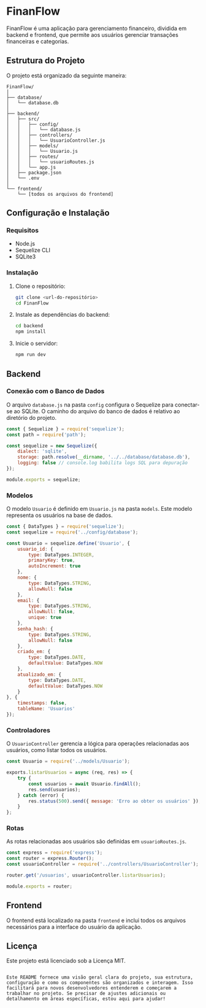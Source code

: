 # FinanFlow

FinanFlow é uma aplicação para gerenciamento financeiro, dividida em backend e frontend, que permite aos usuários gerenciar transações financeiras e categorias.

## Estrutura do Projeto

O projeto está organizado da seguinte maneira:

```
FinanFlow/
│
├── database/
│   └── database.db
│
├── backend/
│   ├── src/
│   │   ├── config/
│   │   │   └── database.js
│   │   ├── controllers/
│   │   │   └── UsuarioController.js
│   │   ├── models/
│   │   │   └── Usuario.js
│   │   ├── routes/
│   │   │   └── usuarioRoutes.js
│   │   └── app.js
│   ├── package.json
│   └── .env
│
└── frontend/
    └── [todos os arquivos do frontend]
```

## Configuração e Instalação

### Requisitos
- Node.js
- Sequelize CLI
- SQLite3

### Instalação

1. Clone o repositório:
   ```bash
   git clone <url-do-repositório>
   cd FinanFlow
   ```

2. Instale as dependências do backend:
   ```bash
   cd backend
   npm install
   ```

3. Inicie o servidor:
   ```bash
   npm run dev
   ```

## Backend

### Conexão com o Banco de Dados

O arquivo `database.js` na pasta `config` configura o Sequelize para conectar-se ao SQLite. O caminho do arquivo do banco de dados é relativo ao diretório do projeto.

```javascript
const { Sequelize } = require('sequelize');
const path = require('path');

const sequelize = new Sequelize({
    dialect: 'sqlite',
    storage: path.resolve(__dirname, '../../database/database.db'),
    logging: false // console.log babilita logs SQL para depuração
});

module.exports = sequelize;
```

### Modelos

O modelo `Usuario` é definido em `Usuario.js` na pasta `models`. Este modelo representa os usuários na base de dados.

```javascript
const { DataTypes } = require('sequelize');
const sequelize = require('../config/database');

const Usuario = sequelize.define('Usuario', {
    usuario_id: {
        type: DataTypes.INTEGER,
        primaryKey: true,
        autoIncrement: true
    },
    nome: {
        type: DataTypes.STRING,
        allowNull: false
    },
    email: {
        type: DataTypes.STRING,
        allowNull: false,
        unique: true
    },
    senha_hash: {
        type: DataTypes.STRING,
        allowNull: false
    },
    criado_em: {
        type: DataTypes.DATE,
        defaultValue: DataTypes.NOW
    },
    atualizado_em: {
        type: DataTypes.DATE,
        defaultValue: DataTypes.NOW
    }
}, {
    timestamps: false,
    tableName: 'Usuarios'
});
```

### Controladores

O `UsuarioController` gerencia a lógica para operações relacionadas aos usuários, como listar todos os usuários.

```javascript
const Usuario = require('../models/Usuario');

exports.listarUsuarios = async (req, res) => {
    try {
        const usuarios = await Usuario.findAll();
        res.send(usuarios);
    } catch (error) {
        res.status(500).send({ message: 'Erro ao obter os usuários' });
    }
};
```

### Rotas

As rotas relacionadas aos usuários são definidas em `usuarioRoutes.js`.

```javascript
const express = require('express');
const router = express.Router();
const usuarioController = require('../controllers/UsuarioController');

router.get('/usuarios', usuarioController.listarUsuarios);

module.exports = router;
```

## Frontend

O frontend está localizado na pasta `frontend` e inclui todos os arquivos necessários para a interface do usuário da aplicação.

## Licença

Este projeto está licenciado sob a Licença MIT.
```

Este README fornece uma visão geral clara do projeto, sua estrutura, configuração e como os componentes são organizados e interagem. Isso facilitará para novos desenvolvedores entenderem e começarem a trabalhar no projeto. Se precisar de ajustes adicionais ou detalhamento em áreas específicas, estou aqui para ajudar!